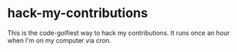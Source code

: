 # hack-my-contributions

This is the code-golfiest way to hack my contributions. It runs once an hour when I'm on my computer via cron.
